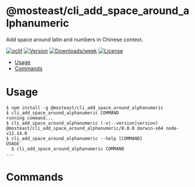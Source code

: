 @mosteast/cli_add_space_around_alphanumeric
===========================================

Add space around latin and numbers in Chinese context.

[![oclif](https://img.shields.io/badge/cli-oclif-brightgreen.svg)](https://oclif.io)
[![Version](https://img.shields.io/npm/v/@mosteast/cli_add_space_around_alphanumeric.svg)](https://npmjs.org/package/@mosteast/cli_add_space_around_alphanumeric)
[![Downloads/week](https://img.shields.io/npm/dw/@mosteast/cli_add_space_around_alphanumeric.svg)](https://npmjs.org/package/@mosteast/cli_add_space_around_alphanumeric)
[![License](https://img.shields.io/npm/l/@mosteast/cli_add_space_around_alphanumeric.svg)](https://github.com/@mosteast/cli_add_space_around_alphanumeric/blob/master/package.json)

<!-- toc -->
* [Usage](#usage)
* [Commands](#commands)
<!-- tocstop -->
# Usage
<!-- usage -->
```sh-session
$ npm install -g @mosteast/cli_add_space_around_alphanumeric
$ cli_add_space_around_alphanumeric COMMAND
running command...
$ cli_add_space_around_alphanumeric (-v|--version|version)
@mosteast/cli_add_space_around_alphanumeric/0.0.0 darwin-x64 node-v12.14.0
$ cli_add_space_around_alphanumeric --help [COMMAND]
USAGE
  $ cli_add_space_around_alphanumeric COMMAND
...
```
<!-- usagestop -->
# Commands
<!-- commands -->

<!-- commandsstop -->
